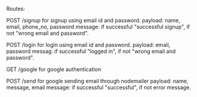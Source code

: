Routes:

POST /signup
    for signup using email id and password.
    payload: name, email, phone_no, password
    message: if successful "successful signup", if not "wrong email and password".

POST /login
    for login using email id and password.
    payload: email, password
    messag: if successful "logged in", if not "wrong email and password".

GET /google
    for google authentication

POST /send
    for google sending email through nodemailer
    payload: name, message, email
    message: if successful "successful", if not error message.

